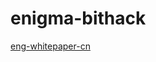 # enigma-bithack

[eng-whitepaper-cn](https://github.com/BithackTech/enigma-bithack/tree/master/whitepaper)
